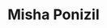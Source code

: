 ---
layout: post
title: Misha Ponizil
school: NYU
major: Major?
image: https://static.squarespace.com/static/50354720c4aa2d2d3150d3d8/t/523fb3d3e4b07afea7f5b669/1379906516307/Misha%20Ponizil.png?format=300w
position: DemoDays
positionURL: http://www.techatnyu.org/position
now: ChatID
nowURL: http://www.google.com
twitter: 
email: t@NYU email?
graduate: 2014
weight: 14
---